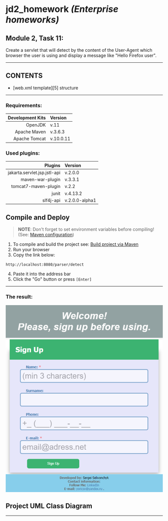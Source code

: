 # jd2_homework *(Enterprise homeworks)*

## Module 2, Task 11:

Create a servlet that will detect by the content of the User-Agent which browser the user is using and display a message like "Hello Firefox user".

---

## CONTENTS

* [web.xml template][5] structure

---

### Requirements:


| **Development Kits** | **Version** |
| ---------------------: | :------------ |
|              OpenJDK | v.11        |
|         Apache Maven | v.3.6.3     |
|        Apache Tomcat | v.10.0.11   |

### Used plugins:


|          **Plugins** | **Version**    |
| ---------------------: | :--------------- |
|  jakarta.servlet.jsp.jstl-api | v.2.0.0        |
|     maven-war-plugin | v.3.3.1        |
| tomcat7-maven-plugin | v.2.2          |
|                junit | v.4.13.2       |
|            slf4j-api | v.2.0.0-alpha1 |

## Compile and Deploy

> **NOTE**: Don't forget to set environment variables before compiling! (See: [Maven configuration][1])

1. To compile and build the project see: [Build project via Maven][2]
2. Run your browser
3. Copy the link below:

```url
http://localhost:8080/parser/detect
```

4. Paste it into the address bar
5. Click the "Go" button or press `[Enter]`

---

### The result:

![Result][3]
<br/>

## Project UML Class Diagram

<!-- ![UML Class Diagram][4] -->

---

<!--
* [Maven configuration][1]
* [Build project via Maven][2]
* ![Result][3]
* ![UML Class Diagram][4]
* [web.xml template][5]
-->

[1]: https://github.com/yoricsv/001_JMaven_/blob/master/res/read/Maven_Configuration.md
[2]: https://github.com/yoricsv/002_JMvnWebapp_/blob/master/README.md
[3]: res/img/task10_mod2_01.png
[7]: res/img/UMLHitCounterServlet.png
[8]: res/read/web.xml_template_structure.md
